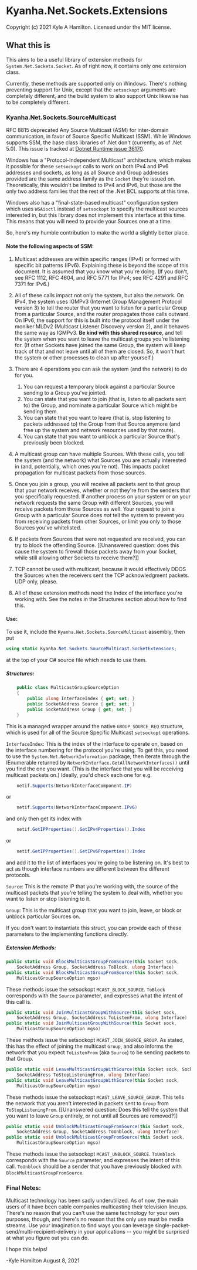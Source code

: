 # Kyanha.Net.Sockets.Extensions

Copyright (c) 2021 Kyle A Hamilton. Licensed under the MIT license.

## What this is

This aims to be a useful library of extension methods for `System.Net.Sockets.Socket`.  As of right now, it contains only one extension class.

Currently, these methods are supported only on Windows. There's nothing preventing support for Unix, except that the `setsockopt` arguments are completely different, and the build system to also support Unix likewise has to be completely different.

### Kyanha.Net.Sockets.SourceMulticast

RFC 8815 deprecated Any Source Multicast (ASM) for inter-domain communication, in favor of Source Specific Multicast (SSM). While Windows supports SSM, the base class libraries of .Net don't (currently, as of .Net 5.0). This issue is tracked at [Dotnet Runtime issue 36170](https://github.com/dotnet/runtime/issues/36170).

Windows has a "Protocol-Independent Multicast" architecture, which makes it possible for these `setsockopt` calls to work on both IPv4 and IPv6 addresses and sockets, as long as all Source and Group addresses provided are the same address family as the `Socket` they're issued on. Theoretically, this wouldn't be limited to IPv4 and IPv6, but those are the only two address families that the rest of the .Net BCL supports at this time.

Windows also has a "final-state-based multicast" configuration system which uses `WSAioctl` instead of `setsockopt` to specify the multicast sources interested in, but this library does not implement this interface at this time. This means that you will need to provide your Sources one at a time.

So, here's my humble contribution to make the world a slightly better place.

#### Note the following aspects of SSM:

1. Multicast addresses are within specific ranges (IPv4) or formed with specific bit patterns (IPv6). Explaining these is beyond the scope of this document. It is assumed that you know what you're doing. (If you don't, see RFC 1112, RFC 4604, and RFC 5771 for IPv4; see RFC 4291 and RFC 7371 for IPv6.)

2. All of these calls impact not only the system, but also the network. On IPv4, the system uses IGMPv3 (Internet Group Management Protocol version 3) to tell the router that you want to listen for a particular Group from a particular Source, and the router propagates those calls outward. On IPv6, the support for this is built into the protocol itself under the moniker MLDv2 (Multicast Listener Discovery version 2), and it behaves the same way as IGMPv3. **Be kind with this shared resource**, and tell the system when you want to leave the multicast groups you're listening for. (If other Sockets have joined the same Group, the system will keep track of that and not leave until all of them are closed. So, it won't hurt the system or other processes to clean up after yourself.)

3. There are 4 operations you can ask the system (and the network) to do for you.
    1. You can request a temporary block against a particular Source sending to a Group you've jointed.
    2. You can state that you want to join (that is, listen to all packets sent to) the Group, and nominate a particular Source which might be sending them.
    3. You can state that you want to leave (that is, stop listening to packets addressed to) the Group from that Source anymore (and free up the system and network resources used by that route).
    4. You can state that you want to unblock a particular Source that's previously been blocked.

4. A multicast group can have multiple Sources. With these calls, you tell the system (and the network) what Sources you are actually interested in (and, potentially, which ones you're not). This impacts packet propagation for multicast packets from those sources.

5. Once you join a group, you will receive all packets sent to that group that your network receives, whether or not they're from the senders that you specifically requested. If another process on your system or on your network requests the same Group with different Sources, you will receive packets from those Sources as well. Your request to join a Group with a particular Source does *not* tell the system to prevent you from receiving packets from other Sources, or limit you only to those Sources you've whitelisted.

6. If packets from Sources that were not requested are received, you can try to block the offending Source. [[Unanswered question: does this cause the system to firewall those packets away from your Socket, while still allowing other Sockets to receive them?]]

7. TCP cannot be used with multicast, because it would effectively DDOS the Sources when the receivers sent the TCP acknowledgment packets. UDP only, please.

8. All of these extension methods need the Index of the interface you're working with. See the notes in the Structures section about how to find this.

#### Use:
To use it, include the `Kyanha.Net.Sockets.SourceMulticast` assembly, then put
```cs
using static Kyanha.Net.Sockets.SourceMulticast.SocketExtensions;
```
at the top of your C# source file which needs to use them.

##### Structures:

```cs
    public class MulticastGroupSourceOption
    {
        public ulong InterfaceIndex { get; set; }
        public SocketAddress Source { get; set; }
        public SocketAddress Group { get; set; }
    }
```

This is a managed wrapper around the native `GROUP_SOURCE_REQ` structure, which is used for all of the Source Specific Multicast `setsockopt` operations.

`InterfaceIndex`: This is the index of the interface to operate on, based on the interface numbering for the protocol you're using. To get this, you need to use the `System.Net.NetworkInformation` package, then iterate through the IEnumerable returned by `NetworkInterface.GetAllNetworkInterfaces()` until you find the one you want.  (This is the interface that you will be receiving multicast packets on.) Ideally, you'd check each one for e.g.
```cs
    netif.Supports(NetworkInterfaceComponent.IP)
```
or
```cs
    netif.Supports(NetworkInterfaceComponent.IPv6)
```
and only then get its index with
```cs
    netif.GetIPProperties().GetIPv4Properties().Index
```
or
```cs
    netif.GetIPProperties().GetIPv6Properties().Index
```
and add it to the list of interfaces you're going to be listening on. It's best to act as though interface numbers are different between the different protocols.

`Source`: This is the remote IP that you're working with, the source of the multicast packets that you're telling the system to deal with, whether you want to listen or stop listening to it.

`Group`: This is the multicast group that you want to join, leave, or block or unblock particular Sources on.

If you don't want to instantiate this struct, you can provide each of these parameters to the implementing functions directly.



##### Extension Methods:
```cs
public static void BlockMulticastGroupFromSource(this Socket sock,
    SocketAddress Group, SocketAddress ToBlock, ulong Interface)
public static void BlockMulticastGroupFromSource(this Socket sock,
    MulticastGroupSourceOption mgso)
```
These methods issue the setsockopt `MCAST_BLOCK_SOURCE`.  `ToBlock` corresponds with the `Source` parameter, and expresses what the intent of this call is.

```cs
public static void JoinMulticastGroupWithSource(this Socket sock,
    SocketAddress Group, SocketAddress ToListenFrom, ulong Interface)
public static void JoinMulticastGroupWithSource(this Socket sock,
    MulticastGroupSourceOption mgso)
```
These methods issue the setsockopt `MCAST_JOIN_SOURCE_GROUP`. As stated, this has the effect of joining the multicast `Group`, and also informs the network that you expect `ToListenFrom` (aka `Source`) to be sending packets to that Group.

```cs
public static void LeaveMulticastGroupWithSource(this Socket sock, SocketAddress Group,
    SocketAddress ToStopListeningFrom, ulong Interface)
public static void LeaveMulticastGroupWithSource(this Socket sock,
    MulticastGroupSourceOption mgso)
```
These methods issue the setsockopt `MCAST_LEAVE_SOURCE_GROUP`. This tells the network that you aren't interested in packets sent to `Group` from `ToStopListeningFrom`. [[Unanswered question: Does this tell the system that you want to leave `Group` entirely, or not until all Sources are removed?]]

```cs
public static void UnblockMulticastGroupFromSource(this Socket sock,
    SocketAddress Group, SocketAddress ToUnblock, ulong Interface)
public static void UnblockMulticastGroupFromSource(this Socket sock,
    MulticastGroupSourceOption mgso)
```
These methods issue the setsockopt `MCAST_UNBLOCK_SOURCE`. `ToUnblock` corresponds with the `Source` parameter, and expresses the intent of this call. `ToUnblock` should be a sender that you have previously blocked with `BlockMulticastGroupFromSource`.


### Final Notes:

Multicast technology has been sadly underutilized. As of now, the main users of it have been cable companies multicasting their television lineups. There's no reason that you can't use the same technology for your own purposes, though, and there's no reason that the only use must be media streams. Use your imagination to find ways you can leverage single-packet-send/multi-recipient-delivery in your applications -- you might be surprised at what you figure out you can do.

I hope this helps!

-Kyle Hamilton
August 8, 2021
